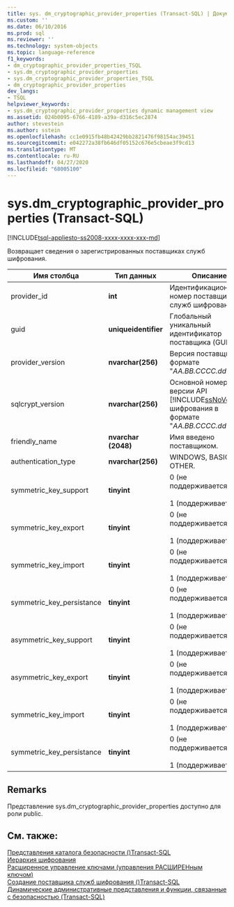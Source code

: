 ```yaml
---
title: sys. dm_cryptographic_provider_properties (Transact-SQL) | Документация Майкрософт
ms.custom: ''
ms.date: 06/10/2016
ms.prod: sql
ms.reviewer: ''
ms.technology: system-objects
ms.topic: language-reference
f1_keywords:
- dm_cryptographic_provider_properties_TSQL
- sys.dm_cryptographic_provider_properties
- sys.dm_cryptographic_provider_properties_TSQL
- dm_cryptographic_provider_properties
dev_langs:
- TSQL
helpviewer_keywords:
- sys.dm_cryptographic_provider_properties dynamic management view
ms.assetid: 024b0095-6766-4189-a39a-d316c5ec2874
author: stevestein
ms.author: sstein
ms.openlocfilehash: cc1e0915fb48b42429bb2821476f98154ac39451
ms.sourcegitcommit: e042272a38fb646df05152c676e5cbeae3f9cd13
ms.translationtype: MT
ms.contentlocale: ru-RU
ms.lasthandoff: 04/27/2020
ms.locfileid: "68005100"
---
```

# <a name="sysdm_cryptographic_provider_properties-transact-sql"></a>sys.dm_cryptographic_provider_properties (Transact-SQL)
[!INCLUDE[tsql-appliesto-ss2008-xxxx-xxxx-xxx-md](../../includes/tsql-appliesto-ss2008-xxxx-xxxx-xxx-md.md)]

  Возвращает сведения о зарегистрированных поставщиках служб шифрования.  
  
 
|Имя столбца|Тип данных|Описание|  
|-----------------|---------------|-----------------|  
|provider_id|**int**|Идентификационный номер поставщика служб шифрования.|  
|guid|**uniqueidentifier**|Глобальный уникальный идентификатор поставщика (GUID).|  
|provider_version|**nvarchar(256)**|Версия поставщика в формате "*AA.BB.CCCC.dd*".|  
|sqlcrypt_version|**nvarchar(256)**|Основной номер версии API [!INCLUDE[ssNoVersion](../../includes/ssnoversion-md.md)] шифрования в формате "*AA.BB.CCCC.dd*".|  
|friendly_name|**nvarchar (2048)**|Имя введено поставщиком.|  
|authentication_type|**nvarchar(256)**|WINDOWS, BASIC или OTHER.|  
|symmetric_key_support|**tinyint**|0 (не поддерживается)<br /><br /> 1 (поддерживается)|  
|symmetric_key_export|**tinyint**|0 (не поддерживается)<br /><br /> 1 (поддерживается)|  
|symmetric_key_import|**tinyint**|0 (не поддерживается)<br /><br /> 1 (поддерживается)|  
|symmetric_key_persistance|**tinyint**|0 (не поддерживается)<br /><br /> 1 (поддерживается)|  
|asymmetric_key_support|**tinyint**|0 (не поддерживается)<br /><br /> 1 (поддерживается)|  
|asymmetric_key_export|**tinyint**|0 (не поддерживается)<br /><br /> 1 (поддерживается)|  
|symmetric_key_import|**tinyint**|0 (не поддерживается)<br /><br /> 1 (поддерживается)|  
|symmetric_key_persistance|**tinyint**|0 (не поддерживается)<br /><br /> 1 (поддерживается)|  
  
## <a name="remarks"></a>Remarks  
 Представление sys.dm_cryptographic_provider_properties доступно для роли public.  
  
## <a name="see-also"></a>См. также:  
 [Представления каталога безопасности &#40;&#41;Transact-SQL](../../relational-databases/system-catalog-views/security-catalog-views-transact-sql.md)   
 [Иерархия шифрования](../../relational-databases/security/encryption/encryption-hierarchy.md)   
 [Расширенное управление ключами &#40;управления РАСШИРЕНным ключом&#41;](../../relational-databases/security/encryption/extensible-key-management-ekm.md)   
 [Создание поставщика служб шифрования &#40;&#41;Transact-SQL](../../t-sql/statements/create-cryptographic-provider-transact-sql.md)   
 [Динамические административные представления и функции, связанные с безопасностью (Transact-SQL)](../../relational-databases/system-dynamic-management-views/security-related-dynamic-management-views-and-functions-transact-sql.md)  
  
  
